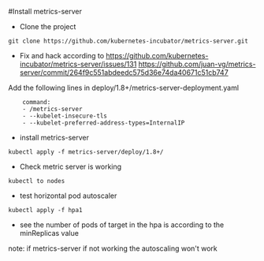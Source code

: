 #Install metrics-server

- Clone the project 
```
git clone https://github.com/kubernetes-incubator/metrics-server.git
```

- Fix and hack according to 
https://github.com/kubernetes-incubator/metrics-server/issues/131
https://github.com/juan-vg/metrics-server/commit/264f9c551abdeedc575d36e74da40671c51cb747

Add the following lines in  deploy/1.8+/metrics-server-deployment.yaml

        command:
        - /metrics-server
        - --kubelet-insecure-tls
        - --kubelet-preferred-address-types=InternalIP

- install metrics-server
```
kubectl apply -f metrics-server/deploy/1.8+/
```

- Check metric server is working
```
kubectl to nodes
```

- test horizontal pod autoscaler

```
kubectl apply -f hpa1
```

- see the number of pods of target in the hpa is according to the minReplicas value


note: if metrics-server if not working the autoscaling won't work




